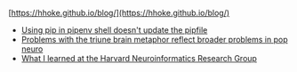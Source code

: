 [https://hhoke.github.io/blog/](https://hhoke.github.io/blog/)

- [Using pip in pipenv shell doesn't update the pipfile](pip_does_not_update_pipfile_in_pipenv.html)
- [Problems with the triune brain metaphor reflect broader problems in pop neuro](what_to_use_instead_of_triune_brain.html)
- [What I learned at the Harvard Neuroinformatics Research Group](the_NRG_way.html)
